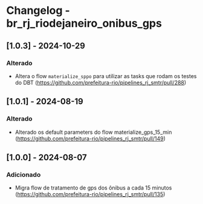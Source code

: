 # Changelog - br_rj_riodejaneiro_onibus_gps

## [1.0.3] - 2024-10-29

### Alterado

- Altera o flow `materialize_sppo` para utilizar as tasks que rodam os testes do DBT (https://github.com/prefeitura-rio/pipelines_rj_smtr/pull/288)

## [1.0.1] - 2024-08-19

### Alterado
- Alterado os default parameters do flow materialize_gps_15_min (https://github.com/prefeitura-rio/pipelines_rj_smtr/pull/149)

## [1.0.0] - 2024-08-07

### Adicionado
- Migra flow de tratamento de gps dos ônibus a cada 15 minutos (https://github.com/prefeitura-rio/pipelines_rj_smtr/pull/135)